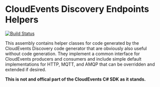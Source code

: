 # CloudEvents Discovery Endpoints Helpers

[![Build Status](https://github.com/clemensv/CloudNative.CloudEvents.Endpoints/workflows/Build%20and%20Release/badge.svg)](https://github.com/OWNER/REPO/actions)


This assembly contains helper classes for code generated by the CloudEvents Discovery code generator that are obviously also useful 
without code generation. They implement a common interface for CloudEvents producers and consumers and include simple default 
implementations for HTTP, MQTT, and AMQP that can be overridden and extended if desired. 

**This is not and offical part of the CloudEvents C# SDK as it stands.** 